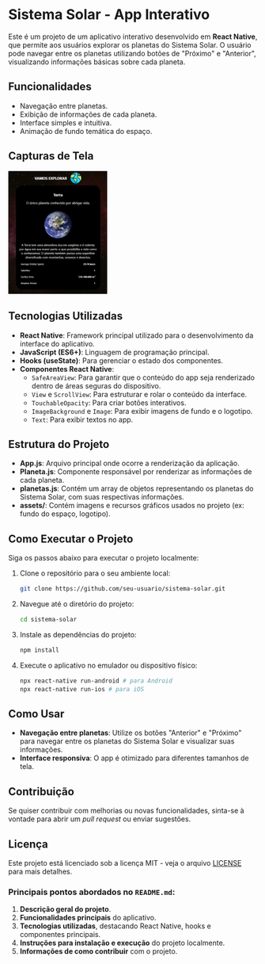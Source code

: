 # Sistema Solar - App Interativo

Este é um projeto de um aplicativo interativo desenvolvido em **React Native**, que permite aos usuários explorar os planetas do Sistema Solar. O usuário pode navegar entre os planetas utilizando botões de "Próximo" e "Anterior", visualizando informações básicas sobre cada planeta.

## Funcionalidades

- Navegação entre planetas.
- Exibição de informações de cada planeta.
- Interface simples e intuitiva.
- Animação de fundo temática do espaço.

## Capturas de Tela

<img src="SistemaSolar/assets/print.jpg" width="200" />

## Tecnologias Utilizadas

- **React Native**: Framework principal utilizado para o desenvolvimento da interface do aplicativo.
- **JavaScript (ES6+)**: Linguagem de programação principal.
- **Hooks (useState)**: Para gerenciar o estado dos componentes.
- **Componentes React Native**: 
  - `SafeAreaView`: Para garantir que o conteúdo do app seja renderizado dentro de áreas seguras do dispositivo.
  - `View` e `ScrollView`: Para estruturar e rolar o conteúdo da interface.
  - `TouchableOpacity`: Para criar botões interativos.
  - `ImageBackground` e `Image`: Para exibir imagens de fundo e o logotipo.
  - `Text`: Para exibir textos no app.

## Estrutura do Projeto

- **App.js**: Arquivo principal onde ocorre a renderização da aplicação.
- **Planeta.js**: Componente responsável por renderizar as informações de cada planeta.
- **planetas.js**: Contém um array de objetos representando os planetas do Sistema Solar, com suas respectivas informações.
- **assets/**: Contém imagens e recursos gráficos usados no projeto (ex: fundo do espaço, logotipo).

## Como Executar o Projeto

Siga os passos abaixo para executar o projeto localmente:

1. Clone o repositório para o seu ambiente local:
   ```bash
   git clone https://github.com/seu-usuario/sistema-solar.git
   ```

2. Navegue até o diretório do projeto:
   ```bash
   cd sistema-solar
   ```

3. Instale as dependências do projeto:
   ```bash
   npm install
   ```

4. Execute o aplicativo no emulador ou dispositivo físico:
   ```bash
   npx react-native run-android # para Android
   npx react-native run-ios # para iOS
   ```

## Como Usar

- **Navegação entre planetas**: Utilize os botões "Anterior" e "Próximo" para navegar entre os planetas do Sistema Solar e visualizar suas informações.
- **Interface responsiva**: O app é otimizado para diferentes tamanhos de tela.

## Contribuição

Se quiser contribuir com melhorias ou novas funcionalidades, sinta-se à vontade para abrir um *pull request* ou enviar sugestões.

## Licença

Este projeto está licenciado sob a licença MIT - veja o arquivo [LICENSE](LICENSE) para mais detalhes.

### Principais pontos abordados no `README.md`:

1. **Descrição geral do projeto**.
2. **Funcionalidades principais** do aplicativo.
3. **Tecnologias utilizadas**, destacando React Native, hooks e componentes principais.
4. **Instruções para instalação e execução** do projeto localmente.
5. **Informações de como contribuir** com o projeto.
